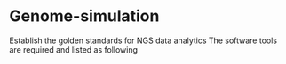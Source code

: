# Genome-simulation
Establish the golden standards for NGS data analytics
The software tools are required and listed as following
